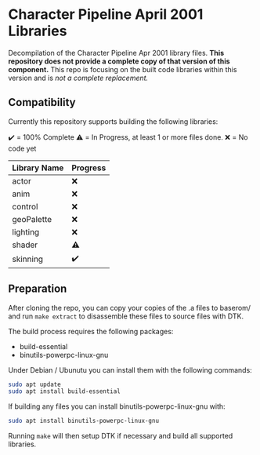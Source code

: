 # Character Pipeline April 2001 Libraries

Decompilation of the Character Pipeline Apr 2001 library files. **This repository does not provide a complete copy of that version of this component.** This repo is focusing on the built code libraries within this version and is *not a complete replacement.*

## Compatibility

Currently this repository supports building the following libraries:

:heavy_check_mark: = 100% Complete
:warning: = In Progress, at least 1 or more files done.
:x: = No code yet

| Library Name | Progress |
| ------------ | ---------- |
| actor        | :x: |
| anim         | :x: |
| control      | :x: |
| geoPalette   | :x: |
| lighting     | :x: |
| shader       | :warning: |
| skinning     | :heavy_check_mark: |

## Preparation

After cloning the repo, you can copy your copies of the .a files to baserom/ and run `make extract` to disassemble these files to source files with DTK.

The build process requires the following packages:

- build-essential
- binutils-powerpc-linux-gnu

Under Debian / Ubunutu you can install them with the following commands:

```bash
sudo apt update
sudo apt install build-essential
```

If building any files you can install binutils-powerpc-linux-gnu with:

```bash
sudo apt install binutils-powerpc-linux-gnu
```

Running `make` will then setup DTK if necessary and build all supported libraries.
